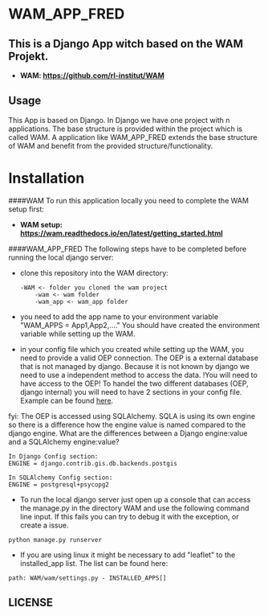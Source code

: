 # WAM_APP_FRED

This is a Django App witch based on the WAM Projekt.
----------------------
* **WAM: https://github.com/rl-institut/WAM**


Usage
----------------------
This App is based on Django. In Django we have one project with n applications. 
The base structure is provided within the project which is called WAM. A application
like WAM_APP_FRED extends the base structure of WAM and benefit from the provided 
structure/functionality.


Installation 
======================


####WAM
To run this application locally you need to complete the WAM setup first:  
* **WAM setup: https://wam.readthedocs.io/en/latest/getting_started.html**


####WAM_APP_FRED
The following steps have to be completed before running the local django server:

* clone this  repository into the WAM directory:
    ````
    -WAM <- folder you cloned the wam project
        -wam <- wam folder
        -wam_app <- wam_app folder
    ````

* you need to add the app name to your environment variable "WAM_APPS = App1,App2,...."
You should have created the environment variable while setting up the WAM.

* in your config file which you created while setting up the WAM, you need to provide a
valid OEP connection. The OEP is a external database that is not managed by django. 
Because it is not known by django we need to use a independent method to access the data.
!You will need to have access to the OEP! 
To handel the two different databases (OEP, django internal) you will need to have 2 
sections in your config file. 
Example can be found [here](https://wam.readthedocs.io/en/latest/getting_started.html#configuration-file). 

fyi:
The OEP is accessed using SQLAlchemy. SQLA is using its own engine so there is a difference
how the engine value is named compared to the django engine. 
What are the differences between a Django engine:value and a SQLAlchemy engine:value?

````
In Django Config section:
ENGINE = django.contrib.gis.db.backends.postgis
````

````
In SQLAlchemy Config section:
ENGINE = postgresql+psycopg2
````

* To run the local django server just open up a console that can access the manage.py 
in the directory WAM and use the following command line input. If this fails 
you can try to debug it with the exception, or create a issue. 

````
python manage.py runserver
```` 

* If you are using linux it might be necessary to add "leaflet" to the installed_app list.
The list can be found here: 
````
path: WAM/wam/settings.py - INSTALLED_APPS[]
````
LICENSE
-------